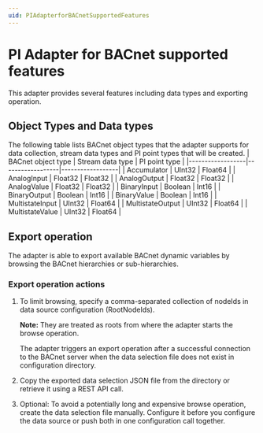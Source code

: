 ```yaml
---
uid: PIAdapterforBACnetSupportedFeatures
---
```


# PI Adapter for BACnet supported features

This adapter provides several features including data types and exporting operation.

## Object Types and Data types
The following table lists BACnet object types that the adapter supports for data collection, stream data types and PI point types that will be created.
| BACnet object type | Stream data type | PI point type | 
|------------------|------------------|------------------|
| Accumulator       | UInt32      | Float64  |
| AnalogInput       | Float32     | Float32  |
| AnalogOutput      | Float32     | Float32  |
| AnalogValue       | Float32     | Float32  |
| BinaryInput       | Boolean     | Int16  |
| BinaryOutput      | Boolean     | Int16  |
| BinaryValue       | Boolean     | Int16  |
| MultistateInput   | UInt32      | Float64  |
| MultistateOutput  | UInt32      | Float64  |
| MultistateValue   | UInt32      | Float64  |

## Export operation

The adapter is able to export available BACnet dynamic variables by browsing the BACnet hierarchies or sub-hierarchies.

### Export operation actions

1. To limit browsing, specify a comma-separated collection of nodeIds in data source configuration (RootNodeIds).
   
   **Note:** They are treated as roots from where the adapter starts the browse operation.
   
   The adapter triggers an export operation after a successful connection to the BACnet server when the data selection file does not exist in configuration directory.
  
2. Copy the exported data selection JSON file from the directory or retrieve it using a REST API call.

3. Optional: To avoid a potentially long and expensive browse operation, create the data selection file manually. Configure it before you configure the data source or push both in one configuration call together.
